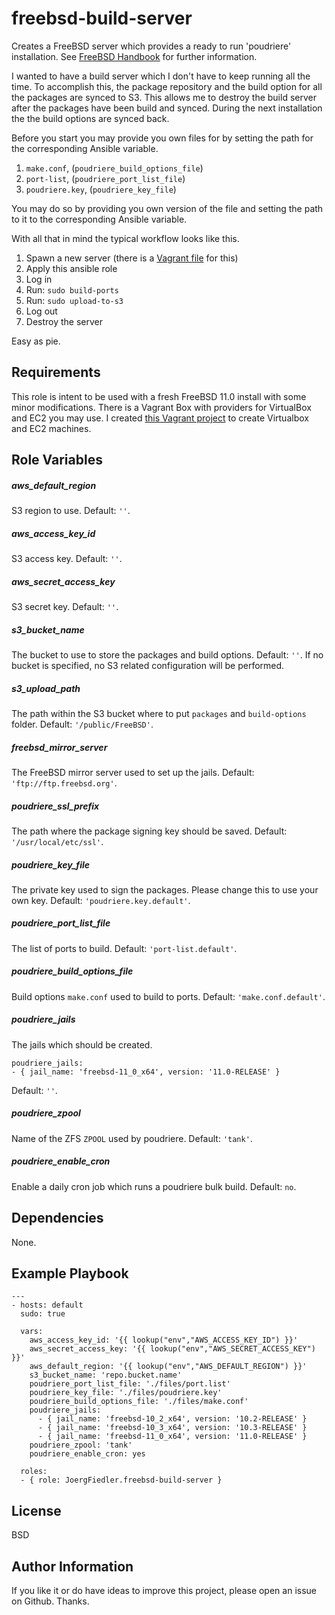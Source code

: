 freebsd-build-server
=========

Creates a FreeBSD server which provides a ready to run 'poudriere' installation. See [FreeBSD Handbook](https://www.freebsd.org/doc/handbook/ports-poudriere.html) for further information.

I wanted to have a build server which I don't have to keep running all the time. To accomplish this, the package repository and the build option for all the packages are synced to S3. This allows me to destroy the build server after the packages have been build and synced. During the next installation the the build options are synced back.

Before you start you may provide you own files for by setting the path for the corresponding Ansible variable.

1. `make.conf`, (`poudriere_build_options_file`)
1. `port-list`, (`poudriere_port_list_file`)
1. `poudriere.key`, (`poudriere_key_file`)

You may do so by providing you own version of the file and setting the path to it to the corresponding Ansible variable.

With all that in mind the typical workflow looks like this.

1. Spawn a new server (there is a [Vagrant file](https://github.com/JoergFiedler/freebsd-build-machine/) for this)
1. Apply this ansible role
1. Log in
1. Run: `sudo build-ports`
1. Run: `sudo upload-to-s3`
1. Log out
1. Destroy the server

Easy as pie.

Requirements
------------

This role is intent to be used with a fresh FreeBSD 11.0 install with some minor modifications. There is a Vagrant Box with providers for VirtualBox and EC2 you may use. I created [this Vagrant project](https://github.com/JoergFiedler/freebsd-build-machine) to create Virtualbox and EC2 machines.

Role Variables
--------------

##### aws_default_region
S3 region to use. Default: `''`.

##### aws_access_key_id
S3 access key. Default: `''`.

##### aws_secret_access_key
S3 secret key. Default: `''`.

##### s3_bucket_name
The bucket to use to store the packages and build options. Default: `''`.
If no bucket is specified, no S3 related configuration will be performed.

##### s3_upload_path
The path within the S3 bucket where to put `packages` and `build-options` folder. Default: `'/public/FreeBSD'`.

##### freebsd_mirror_server
The FreeBSD mirror server used to set up the jails. Default: `'ftp://ftp.freebsd.org'`.

##### poudriere_ssl_prefix
The path where the package signing key should be saved. Default: `'/usr/local/etc/ssl'`.

##### poudriere_key_file
The private key used to sign the packages. Please change this to use your own key. Default: `'poudriere.key.default'`.

##### poudriere_port_list_file
The list of ports to build. Default: `'port-list.default'`.

##### poudriere_build_options_file
Build options `make.conf` used to build to ports. Default: `'make.conf.default'`.

##### poudriere_jails
The jails which should be created.

    poudriere_jails:
    - { jail_name: 'freebsd-11_0_x64', version: '11.0-RELEASE' }

Default: `''`.

##### poudriere_zpool
Name of the ZFS `ZPOOL` used by poudriere. Default: `'tank'`.

##### poudriere_enable_cron
Enable a daily cron job which runs a poudriere bulk build. Default: `no`.

Dependencies
------------

None.

Example Playbook
----------------

    ---
    - hosts: default
      sudo: true

      vars:
        aws_access_key_id: '{{ lookup("env","AWS_ACCESS_KEY_ID") }}'
        aws_secret_access_key: '{{ lookup("env","AWS_SECRET_ACCESS_KEY") }}'
        aws_default_region: '{{ lookup("env","AWS_DEFAULT_REGION") }}'
        s3_bucket_name: 'repo.bucket.name'
        poudriere_port_list_file: './files/port.list'
        poudriere_key_file: './files/poudriere.key'
        poudriere_build_options_file: './files/make.conf'
        poudriere_jails:
          - { jail_name: 'freebsd-10_2_x64', version: '10.2-RELEASE' }
          - { jail_name: 'freebsd-10_3_x64', version: '10.3-RELEASE' }
          - { jail_name: 'freebsd-11_0_x64', version: '11.0-RELEASE' }
        poudriere_zpool: 'tank'
        poudriere_enable_cron: yes

      roles:
      - { role: JoergFiedler.freebsd-build-server }

License
-------

BSD

Author Information
------------------

If you like it or do have ideas to improve this project, please open an issue on Github. Thanks.

